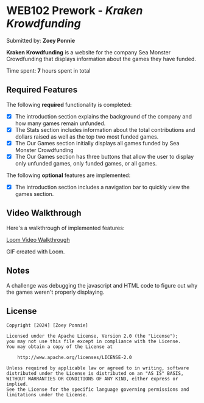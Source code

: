 # WEB102 Prework - *Kraken Krowdfunding*

Submitted by: **Zoey Ponnie**

**Kraken Krowdfunding** is a website for the company Sea Monster Crowdfunding that displays information about the games they have funded.

Time spent: **7** hours spent in total

## Required Features

The following **required** functionality is completed:

* [X] The introduction section explains the background of the company and how many games remain unfunded.
* [X] The Stats section includes information about the total contributions and dollars raised as well as the top two most funded games.
* [X] The Our Games section initially displays all games funded by Sea Monster Crowdfunding
* [X] The Our Games section has three buttons that allow the user to display only unfunded games, only funded games, or all games.

The following **optional** features are implemented:

* [X] The introduction section includes a navigation bar to quickly view the games section.

## Video Walkthrough

Here's a walkthrough of implemented features:

<a href='https://www.loom.com/share/fce8086236df431bb22c282ddbe37704?sid=efb5502d-7718-4639-889c-ac7a40d0449c'> Loom Video Walkthrough</a>

<!-- Replace this with whatever GIF tool you used! -->
GIF created with Loom.
<!-- Recommended tools:
[Kap](https://getkap.co/) for macOS
[ScreenToGif](https://www.screentogif.com/) for Windows
[peek](https://github.com/phw/peek) for Linux. -->

## Notes

A challenge was debugging the javascript and HTML code to figure out why the games weren't properly displaying.

## License

    Copyright [2024] [Zoey Ponnie]

    Licensed under the Apache License, Version 2.0 (the "License");
    you may not use this file except in compliance with the License.
    You may obtain a copy of the License at

        http://www.apache.org/licenses/LICENSE-2.0

    Unless required by applicable law or agreed to in writing, software
    distributed under the License is distributed on an "AS IS" BASIS,
    WITHOUT WARRANTIES OR CONDITIONS OF ANY KIND, either express or implied.
    See the License for the specific language governing permissions and
    limitations under the License.
